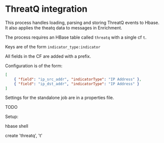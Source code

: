 # ThreatQ integration

This process handles loading, parsing and storing ThreatQ events to Hbase. It also applies the theatq data to 
messages in Enrichment.

The process requires an HBase table called `threatq` with a single cf `t`.

Keys are of the form `indicator_type:indicator`

All fields in the CF are added with a prefix.

Configuration is of the form: 

```json
[
    { "field": "ip_src_addr", "indicatorType": "IP Address" },
    { "field": "ip_dst_addr", "indicatorType": "IP Address" }
]
```

Settings for the standalone job are in a properties file.

TODO


Setup: 

hbase shell

create 'threatq', 't'

